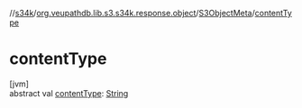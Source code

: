 //[s34k](../../../index.md)/[org.veupathdb.lib.s3.s34k.response.object](../index.md)/[S3ObjectMeta](index.md)/[contentType](content-type.md)

# contentType

[jvm]\
abstract val [contentType](content-type.md): [String](https://kotlinlang.org/api/latest/jvm/stdlib/kotlin/-string/index.html)
